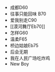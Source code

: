 * 成都D60
* 往事只能回味 B70
* 爱我别走C90
* [[漠河舞厅Eb70]]
* 怎样G60
* 温柔F65
* 桥边姑娘Eb75
* 后会无期
* 我在人民广场吃炸鸡
* New Boy











